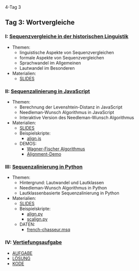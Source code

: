 4-Tag 3

## Tag 3: Wortvergleiche

### I: [Sequenzvergleiche in der historischen Linguistik](sitzung-3-1.html)

* Themen:
    - linguistische Aspekte von Sequenzvergleichen
    - formale Aspekte von Sequenzvergleichen
    - Sprachwandel im Allgemeinen
    - Lautwandel im Besonderen
* Materialien:
    - [SLIDES](slides/sitzung-3-1.html)


### II: [Sequenzalinierung in JavaScript](sitzung-3-2.html)
* Themen:
    - Berechnung der Levenshtein-Distanz in JavaScript
    - Needleman-Wunsch Algorithmus in JavaScript
    - Interaktive Version des Needleman-Wunsch Algorithmus
* Materialien:
    - [SLIDES](slides/sitzung-3-2.html)
    - Beispielskripte:
        - [align.js](https://github.com/LinguList/pyjs-seminar/blob/master/website/code/align.js)
    - DEMOS:
        - [Wagner-Fischer Algorithmus](demos/wf-demo.html)
        - [Alignment-Demo](demos/alignment-demo.html)

### III: [Sequenzalinierung in Python](sitzung-3-3.html)
* Themen:
    - Hintergrund: Lautwandel und Lautklassen
    - Needleman-Wunsch Algorithmus in Python
    - Lautklassenbasierte Sequenzalinierung in Python
* Materialien:
    - [SLIDES](slides/sitzung-3-3.html)
    - Beispielskripte:
        - [align.py](https://github.com/LinguList/pyjs-seminar/blob/master/website/code/scalign.py)
        - [scalign.py](https://github.com/LinguList/pyjs-seminar/blob/master/website/code/scalign.py)
    - DATEN:
         - [french-chasseur.msq](https://github.com/LinguList/pyjs-seminar/blob/master/website/code/data/french-chasseur.msq)

### IV: [Vertiefungsaufgabe](sitzung-3-4.html)

- [AUFGABE](pdf/exercise_3.pdf)
- [LÖSUNG](pdf/solutions_3.pdf)
- [KODE](https://github.com/LinguList/pyjs-seminar/blob/master/website/code/exercise_3.py)
